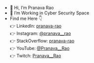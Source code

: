 - 👋 Hi, I’m Pranava Rao
- 👀 I’m Working in Cyber Security Space
- Find me Here 👇
<br> 👉 LinkedIn: [pranava-rao](https://www.linkedin.com/in/pranava-rao/)
<br> 👉 Instagram: [@pranava__rao](https://www.instagram.com/pranava__rao/)
<br> 👉 StackOverflow: [pranava-rao](https://stackoverflow.com/users/17930815/pranava-rao)
<br> 👉 YouTube: [@Pranava__Rao](https://www.youtube.com/@Pranava__Rao)
<br> 👉 Twitch: [Pranava__Rao](https://www.twitch.tv/pranava__rao)

<!---
Rao-Pranava/Rao-Pranava is a ✨ special ✨ repository because its `README.md` (this file) appears on your GitHub profile.
You can click the Preview link to take a look at your changes.
--->

